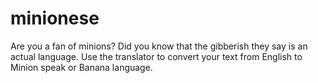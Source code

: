 # minionese
 Are you a fan of minions? Did you know that the gibberish they say is an actual language. Use the translator to convert your text from English to Minion speak or Banana language.
